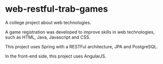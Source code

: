 # web-restful-trab-games

A college project about web technologies.

A game registration was developed to improve skills in web technologies, such as HTML, Java, Javascript and CSS.

This project uses Spring with a RESTFul architecture, JPA and PostgreSQL.

In the front-end side, this project uses AngularJS.
